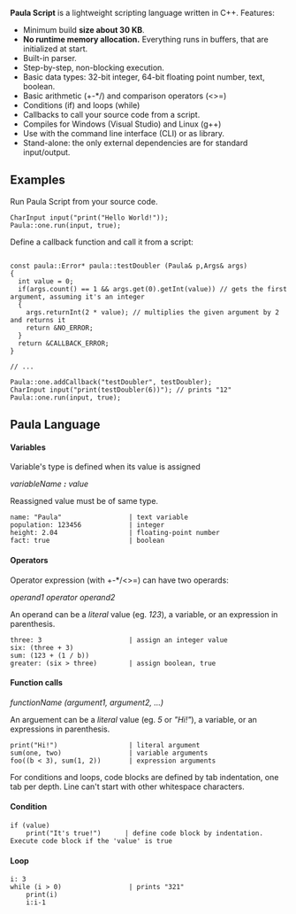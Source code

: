 **Paula Script** is a lightweight scripting language written in C++. Features:
 - Minimum build **size about 30 KB**.
 - **No runtime memory allocation.** Everything runs in buffers, that are initialized at start.
 - Built-in parser.
 - Step-by-step, non-blocking execution.
 - Basic data types: 32-bit integer, 64-bit floating point number, text, boolean.
 - Basic arithmetic (+-*/) and comparison operators (<>=)
 - Conditions (if) and loops (while)
 - Callbacks to call your source code from a script.
 - Compiles for Windows (Visual Studio) and Linux (g++)
 - Use with the command line interface (CLI) or as library.
 - Stand-alone: the only external dependencies are for standard input/output.

## Examples
Run Paula Script from your source code. 
```
CharInput input("print("Hello World!"));
Paula::one.run(input, true);
```
Define a callback function and call it from a script:
```

const paula::Error* paula::testDoubler (Paula& p,Args& args)
{
  int value = 0;
  if(args.count() == 1 && args.get(0).getInt(value)) // gets the first argument, assuming it's an integer
  {
    args.returnInt(2 * value); // multiplies the given argument by 2 and returns it
    return &NO_ERROR;
  }
  return &CALLBACK_ERROR;
}

// ...

Paula::one.addCallback("testDoubler", testDoubler);
CharInput input("print(testDoubler(6))"); // prints "12"
Paula::one.run(input, true);
```
## Paula Language

#### Variables
Variable's type is defined when its value is assigned<p>
_variableName **:** value_<p>
Reassigned value must be of same type.
```
name: "Paula"                 | text variable
population: 123456            | integer
height: 2.04                  | floating-point number
fact: true                    | boolean
```
#### Operators
Operator expression (with +-*/<>=) can have two operards:<p>
_operand1 operator operand2_<p>
An operand can be a _literal_ value (eg. _123_), a variable, or an expression in parenthesis.
```
three: 3                      | assign an integer value
six: (three + 3)
sum: (123 + (1 / b))
greater: (six > three)        | assign boolean, true
```
#### Function calls
_functionName (argument1, argument2, ...)_<p>
An arguement can be a _literal_ value (eg. _5_ or _"Hi!"_), a variable, or an expressions in parenthesis.
```
print("Hi!")                  | literal argument
sum(one, two)                 | variable arguments
foo((b < 3), sum(1, 2))       | expression arguments
```
For conditions and loops, code blocks are defined by tab indentation, one tab per depth.
Line can't start with other whitespace characters.
#### Condition
```
if (value)
    print("It's true!")      | define code block by indentation. Execute code block if the 'value' is true
```
#### Loop
```
i: 3
while (i > 0)                 | prints "321"
    print(i)
    i:i-1
```

